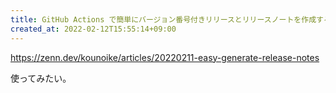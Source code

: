 ```yaml
---
title: GitHub Actions で簡単にバージョン番号付きリリースとリリースノートを作成する方法
created_at: 2022-02-12T15:55:14+09:00
---
```


https://zenn.dev/kounoike/articles/20220211-easy-generate-release-notes

使ってみたい。
